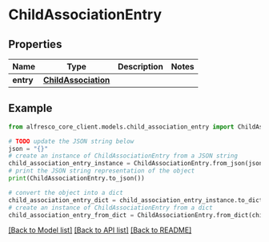 # ChildAssociationEntry


## Properties

Name | Type | Description | Notes
------------ | ------------- | ------------- | -------------
**entry** | [**ChildAssociation**](ChildAssociation.md) |  | 

## Example

```python
from alfresco_core_client.models.child_association_entry import ChildAssociationEntry

# TODO update the JSON string below
json = "{}"
# create an instance of ChildAssociationEntry from a JSON string
child_association_entry_instance = ChildAssociationEntry.from_json(json)
# print the JSON string representation of the object
print(ChildAssociationEntry.to_json())

# convert the object into a dict
child_association_entry_dict = child_association_entry_instance.to_dict()
# create an instance of ChildAssociationEntry from a dict
child_association_entry_from_dict = ChildAssociationEntry.from_dict(child_association_entry_dict)
```
[[Back to Model list]](../README.md#documentation-for-models) [[Back to API list]](../README.md#documentation-for-api-endpoints) [[Back to README]](../README.md)


